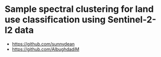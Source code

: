 # Sample spectral clustering for land use classification using Sentinel-2-l2 data
- https://github.com/sunnydean
- https://github.com/AlbughdadiM
